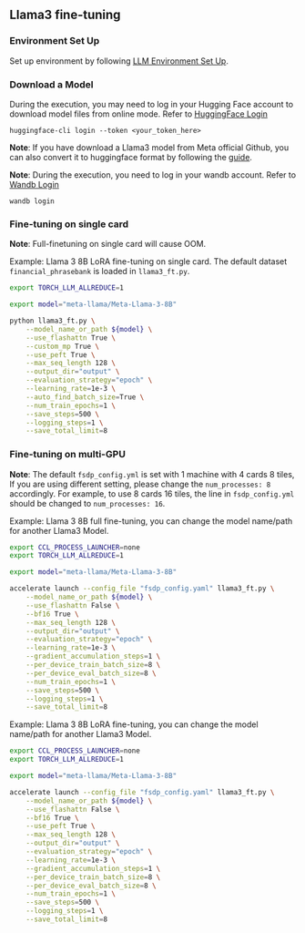 ## Llama3 fine-tuning

### Environment Set Up
Set up environment by following [LLM Environment Set Up](../../README.md).

### Download a Model
During the execution, you may need to log in your Hugging Face account to download model files from online mode. Refer to [HuggingFace Login](https://huggingface.co/docs/huggingface_hub/quick-start#login)

```
huggingface-cli login --token <your_token_here>
```

**Note**: If you have download a Llama3 model from Meta official Github, you can also convert it to huggingface format by following the [guide](https://huggingface.co/docs/transformers/main/en/model_doc/llama3#usage-tips).


**Note**: During the execution, you need to log in your wandb account. Refer to [Wandb Login](https://docs.wandb.ai/ref/cli/wandb-login)
```
wandb login
```

### Fine-tuning on single card

**Note**:
Full-finetuning on single card will cause OOM.

Example: Llama 3 8B LoRA fine-tuning on single card. The default dataset `financial_phrasebank` is loaded in `llama3_ft.py`.

```bash
export TORCH_LLM_ALLREDUCE=1

export model="meta-llama/Meta-Llama-3-8B"

python llama3_ft.py \
    --model_name_or_path ${model} \
    --use_flashattn True \
    --custom_mp True \
    --use_peft True \
    --max_seq_length 128 \
    --output_dir="output" \
    --evaluation_strategy="epoch" \
    --learning_rate=1e-3 \
    --auto_find_batch_size=True \
    --num_train_epochs=1 \
    --save_steps=500 \
    --logging_steps=1 \
    --save_total_limit=8
```

### Fine-tuning on multi-GPU

**Note**:
The default `fsdp_config.yml` is set with 1 machine with 4 cards 8 tiles, If you are using different setting, please change the `num_processes: 8` accordingly. For example, to use 8 cards 16 tiles, the line in `fsdp_config.yml` should be changed to `num_processes: 16`.


Example: Llama 3 8B full fine-tuning, you can change the model name/path for another Llama3 Model.


```bash
export CCL_PROCESS_LAUNCHER=none
export TORCH_LLM_ALLREDUCE=1

export model="meta-llama/Meta-Llama-3-8B"

accelerate launch --config_file "fsdp_config.yaml" llama3_ft.py \
    --model_name_or_path ${model} \
    --use_flashattn False \
    --bf16 True \
    --max_seq_length 128 \
    --output_dir="output" \
    --evaluation_strategy="epoch" \
    --learning_rate=1e-3 \
    --gradient_accumulation_steps=1 \
    --per_device_train_batch_size=8 \
    --per_device_eval_batch_size=8 \
    --num_train_epochs=1 \
    --save_steps=500 \
    --logging_steps=1 \
    --save_total_limit=8 
```


Example: Llama 3 8B LoRA fine-tuning, you can change the model name/path for another Llama3 Model.


```bash
export CCL_PROCESS_LAUNCHER=none
export TORCH_LLM_ALLREDUCE=1

export model="meta-llama/Meta-Llama-3-8B"

accelerate launch --config_file "fsdp_config.yaml" llama3_ft.py \
    --model_name_or_path ${model} \
    --use_flashattn False \
    --bf16 True \
    --use_peft True \
    --max_seq_length 128 \
    --output_dir="output" \
    --evaluation_strategy="epoch" \
    --learning_rate=1e-3 \
    --gradient_accumulation_steps=1 \
    --per_device_train_batch_size=8 \
    --per_device_eval_batch_size=8 \
    --num_train_epochs=1 \
    --save_steps=500 \
    --logging_steps=1 \
    --save_total_limit=8 
```
